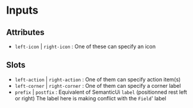 # Inputs

## Attributes

- `left-icon` | `right-icon` : One of these can specify an icon

## Slots

- `left-action` | `right-action` : One of them can specify action item(s)
- `left-corner` | `right-corner` : One of them can specify a corner label
- `prefix` | `postfix` : Equivalent of SemanticUi `label` (positionned rest left or right)
	The label here is making conflict with the `Field`' label